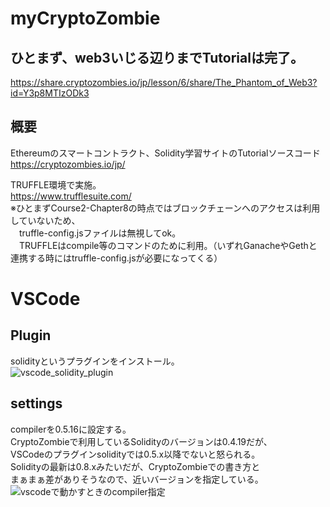 # myCryptoZombie  

## ひとまず、web3いじる辺りまでTutorialは完了。
https://share.cryptozombies.io/jp/lesson/6/share/The_Phantom_of_Web3?id=Y3p8MTIzODk3  

## 概要
Ethereumのスマートコントラクト、Solidity学習サイトのTutorialソースコード  
https://cryptozombies.io/jp/  

TRUFFLE環境で実施。  
https://www.trufflesuite.com/  
※ひとまずCourse2-Chapter8の時点ではブロックチェーンへのアクセスは利用していないため、  
　truffle-config.jsファイルは無視してok。  
　TRUFFLEはcompile等のコマンドのために利用。（いずれGanacheやGethと連携する時にはtruffle-config.jsが必要になってくる）  

# VSCode
## Plugin
solidityというプラグインをインストール。  
![vscode_solidity_plugin](https://user-images.githubusercontent.com/65577678/129174843-bec5ddf6-5c29-4b34-8aba-70ffd39b783e.png)

## settings
compilerを0.5.16に設定する。  
CryptoZombieで利用しているSolidityのバージョンは0.4.19だが、  
VSCodeのプラグインsolidityでは0.5.x以降でないと怒られる。  
Solidityの最新は0.8.xみたいだが、CryptoZombieでの書き方と  
まぁまぁ差がありそうなので、近いバージョンを指定している。
![vscodeで動かすときのcompiler指定](https://user-images.githubusercontent.com/65577678/129219499-de85ecaf-8f3a-4ba2-85c3-eff2d346a6fd.png)
